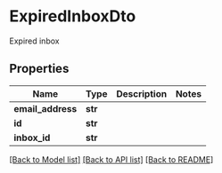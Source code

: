 # ExpiredInboxDto

Expired inbox
## Properties
Name | Type | Description | Notes
------------ | ------------- | ------------- | -------------
**email_address** | **str** |  | 
**id** | **str** |  | 
**inbox_id** | **str** |  | 

[[Back to Model list]](../README.md#documentation-for-models) [[Back to API list]](../README.md#documentation-for-api-endpoints) [[Back to README]](../README.md)


